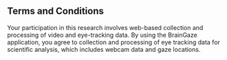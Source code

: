 ## Terms and Conditions 
Your participation in this research involves web-based collection and processing of video and eye-tracking data. By using the BrainGaze application, you agree to collection and processing of eye tracking data for scientific analysis, which includes webcam data and gaze locations.     